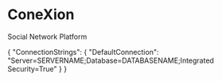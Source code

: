 # ConeXion
Social Network Platform

{
  "ConnectionStrings": {
    "DefaultConnection": "Server=SERVERNAME;Database=DATABASENAME;Integrated Security=True"
  }
}
